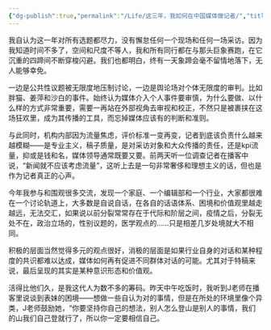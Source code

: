 ```yaml
---
{"dg-publish":true,"permalink":"/Life/这三年，我如何在中国媒体做记者/","title":"图拉的精神食粮｜这三年，我如何在中国媒体做记者","tags":["clippings"]}
---
```


我自认为这一年对所有选题都尽力，没有懈怠任何一个现场和任何一场采访。因为我知道时间不多了，空间和尺度不等人，我和所有同行都在与那头巨象赛跑，在它沉重的四蹄间不断穿梭闪避。我们也都明白，终有一天象蹄会毫不留情地落下，无人能够幸免。

一边是公共性议题被无限度地压制讨论，一边是舆论场对个体无限度的审判。比如胖猫、姜萍和沙白的事件。始终认为媒体介入个人事件要审慎，为什么要做、以什么样的方式非常重要，需要一再站在外部视角去审视和校正，不然只是被裹挟在这场狂欢里，成为其传播的工具，而忘掉媒体应该有的判断和准则。

与此同时，机构内部因为流量焦虑，评价标准一变再变，记者到底该负责什么越来越模糊——是专业主义，稿子质量，是对采访对象和大众传播的责任，还是kpi流量，抑或是钱和名，媒体领导通常既要又要。前两天听一位调查记者在播客中说，“新闻就不应该考虑流量”，这听上去是一句非常奢侈和理想主义的话，但也是作为记者真正的心声。

今年我参与和围观很多交流，发现一个家庭、一个编辑部和一个行业，大家都很难在一个讨论轨道上，大多数是自说自话，在各自的话语体系、困境和价值观里越走越远，无法交汇，如果说以前分裂常常存在于代际和阶层之间，疫情之后，分裂无处不在，政治立场的，性别议题的，医学观点的……只是相差几岁处境就大不相同。

积极的层面当然觉得多元的观点很好，消极的层面是如果行业自身的对话和某种程度的共识都难以达成，媒体如何再有促进不同群体对话的可能。尤其对于特稿来说，最后呈现的其实是某种意识形态和价值观。

活得比他们久，是我这代人为数不多的筹码。昨天中午吃饭时，我听到J老师在播客里说谈到表妹的困境——想做一些自认为对的事情，但是在所处的环境里像个异类，J老师鼓励她，“你要坚持你自己的想法，别人怎么登山是别人的事情，我们的山我们自己登就行了，所以你一定要相信自己。
